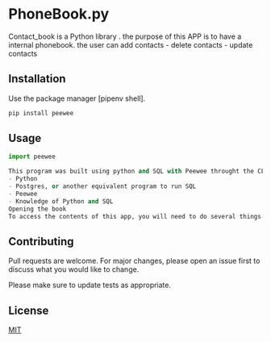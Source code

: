 # PhoneBook.py

Contact_book is a Python library .
the purpose of this APP is to have a internal phonebook. 
the user can add contacts - delete contacts - update contacts

## Installation

Use the package manager [pipenv shell].

```bash
pip install peewee
```

## Usage

```python
import peewee

This program was built using python and SQL with Peewee throught the CLI. To run this you will need:
- Python
- Postgres, or another equivalent program to run SQL
- Peewee
- Knowledge of Python and SQL
Opening the book
To access the contents of this app, you will need to do several things.
```

## Contributing
Pull requests are welcome. For major changes, please open an issue first to discuss what you would like to change.

Please make sure to update tests as appropriate.

## License
[MIT](https://choosealicense.com/licenses/mit/)